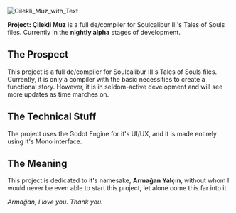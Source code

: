 

![Cilekli_Muz_with_Text](https://user-images.githubusercontent.com/95656963/234428537-1128f88d-fc9e-4adc-bc74-b79baeca895a.png)

**Project: Çilekli Muz** is a full de/compiler for Soulcalibur III's Tales of Souls files. Currently in the **nightly alpha** stages of development.

## The Prospect

This project is a full de/compiler for Soulcalibur III's Tales of Souls files. Currently, it is only a compiler with the basic necessities to create a functional story. However, it is in seldom-active development and will see more updates as time marches on.

## The Technical Stuff

The project uses the Godot Engine for it's UI/UX, and it is made entirely using it's Mono interface. 

## The Meaning

This project is dedicated to it's namesake, **Armağan Yalçın**, without whom I would never be even able to start this project, let alone come this far into it.  
  
_Armağan, I love you. Thank you._

